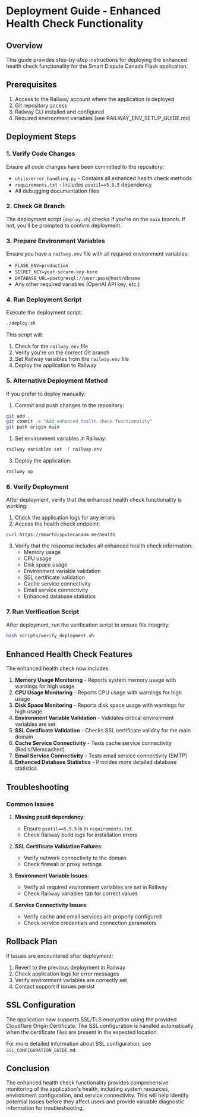 # Deployment Guide - Enhanced Health Check Functionality

## Overview

This guide provides step-by-step instructions for deploying the enhanced health check functionality for the Smart Dispute Canada Flask application.

## Prerequisites

1. Access to the Railway account where the application is deployed
2. Git repository access
3. Railway CLI installed and configured
4. Required environment variables (see RAILWAY_ENV_SETUP_GUIDE.md)

## Deployment Steps

### 1. Verify Code Changes

Ensure all code changes have been committed to the repository:

- `utils/error_handling.py` - Contains all enhanced health check methods
- `requirements.txt` - Includes `psutil==5.9.5` dependency
- All debugging documentation files

### 2. Check Git Branch

The deployment script (`deploy.sh`) checks if you're on the `main` branch. If not, you'll be prompted to confirm deployment.

### 3. Prepare Environment Variables

Ensure you have a `railway.env` file with all required environment variables:

- `FLASK_ENV=production`
- `SECRET_KEY=your-secure-key-here`
- `DATABASE_URL=postgresql://user:pass@host/dbname`
- Any other required variables (OpenAI API key, etc.)

### 4. Run Deployment Script

Execute the deployment script:

```bash
./deploy.sh
```

This script will:

1. Check for the `railway.env` file
2. Verify you're on the correct Git branch
3. Set Railway variables from the `railway.env` file
4. Deploy the application to Railway

### 5. Alternative Deployment Method

If you prefer to deploy manually:

1. Commit and push changes to the repository:

```bash
git add .
git commit -m "Add enhanced health check functionality"
git push origin main
```

1. Set environment variables in Railway:

```bash
railway variables set -f railway.env
```

3. Deploy the application:

```bash
railway up
```

### 6. Verify Deployment

After deployment, verify that the enhanced health check functionality is working:

1. Check the application logs for any errors
2. Access the health check endpoint:

```
curl https://smartdisputecanada.me/health
```

3. Verify that the response includes all enhanced health check information:
   - Memory usage
   - CPU usage
   - Disk space usage
   - Environment variable validation
   - SSL certificate validation
   - Cache service connectivity
   - Email service connectivity
   - Enhanced database statistics

### 7. Run Verification Script

After deployment, run the verification script to ensure file integrity:

```bash
bash scripts/verify_deployment.sh
```

## Enhanced Health Check Features

The enhanced health check now includes:

1. **Memory Usage Monitoring** - Reports system memory usage with warnings for high usage
2. **CPU Usage Monitoring** - Reports CPU usage with warnings for high usage
3. **Disk Space Monitoring** - Reports disk space usage with warnings for high usage
4. **Environment Variable Validation** - Validates critical environment variables are set
5. **SSL Certificate Validation** - Checks SSL certificate validity for the main domain
6. **Cache Service Connectivity** - Tests cache service connectivity (Redis/Memcached)
7. **Email Service Connectivity** - Tests email service connectivity (SMTP)
8. **Enhanced Database Statistics** - Provides more detailed database statistics

## Troubleshooting

### Common Issues

1. **Missing psutil dependency**:
   - Ensure `psutil==5.9.5` is in `requirements.txt`
   - Check Railway build logs for installation errors

2. **SSL Certificate Validation Failures**:
   - Verify network connectivity to the domain
   - Check firewall or proxy settings

3. **Environment Variable Issues**:
   - Verify all required environment variables are set in Railway
   - Check Railway variables tab for correct values

4. **Service Connectivity Issues**:
   - Verify cache and email services are properly configured
   - Check service credentials and connection parameters

## Rollback Plan

If issues are encountered after deployment:

1. Revert to the previous deployment in Railway
2. Check application logs for error messages
3. Verify environment variables are correctly set
4. Contact support if issues persist

## SSL Configuration

The application now supports SSL/TLS encryption using the provided Cloudflare Origin Certificate. The SSL configuration is handled automatically when the certificate files are present in the expected location.

For more detailed information about SSL configuration, see `SSL_CONFIGURATION_GUIDE.md`.

## Conclusion

The enhanced health check functionality provides comprehensive monitoring of the application's health, including system resources, environment configuration, and service connectivity. This will help identify potential issues before they affect users and provide valuable diagnostic information for troubleshooting.
